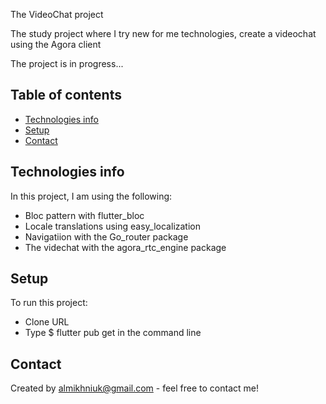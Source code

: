The VideoChat project

The study project where I try new for me technologies, create a videochat using the Agora client

The project is in progress...

## Table of contents
* [Technologies info](#technologies_info)
* [Setup](#setup)
* [Contact](#contact)


## Technologies info
In this project, I am using the following: 
* Bloc pattern with flutter_bloc
* Locale translations using easy_localization
* Navigatiion with the Go_router package
* The videchat with the agora_rtc_engine package


## Setup
To run this project:
* Clone URL
* Type $ flutter pub get in the command line


## Contact
Created by almikhniuk@gmail.com - feel free to contact me!
